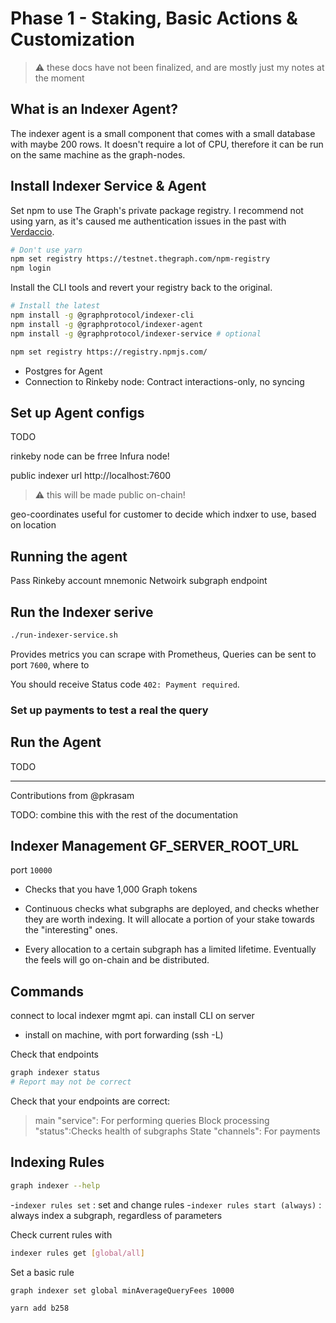 <h1>Phase 1 - Staking, Basic Actions & Customization</h1>

> :warning: these docs have not been finalized, and are mostly just my notes at the moment

## What is an Indexer Agent?

The indexer agent is a small component that comes with a small database with maybe 200 rows. It doesn't require a lot of CPU, therefore it can be run on the same machine as the graph-nodes.

## Install Indexer Service & Agent

Set npm to use The Graph's private package registry. I recommend not using yarn, as it's caused me authentication issues in the past with [Verdaccio](https://verdaccio.org/).

```bash
# Don't use yarn
npm set registry https://testnet.thegraph.com/npm-registry
npm login
```
Install the  CLI tools and revert your registry back to the original.

```bash
# Install the latest
npm install -g @graphprotocol/indexer-cli
npm install -g @graphprotocol/indexer-agent
npm install -g @graphprotocol/indexer-service # optional

npm set registry https://registry.npmjs.com/
```

- Postgres for Agent
- Connection to Rinkeby node: Contract interactions-only, no syncing

## Set up Agent configs

TODO

rinkeby node can be frree Infura node!

public indexer url http://localhost:7600

> :warning: this will be made public on-chain!

geo-coordinates useful for customer to decide which indxer to use, based on location

## Running the agent

Pass Rinkeby account mnemonic
Netwoirk subgraph endpoint

## Run the Indexer serive

```bash
./run-indexer-service.sh
```

Provides metrics you can scrape with Prometheus,
Queries can be sent to port `7600`, where to

You should receive Status code `402: Payment required`.

### Set up payments to test a real the query

## Run the Agent

TODO

---
Contributions from @pkrasam

TODO: combine this with the rest of the documentation

## Indexer Management GF_SERVER_ROOT_URL

port `10000`

- Checks that you have 1,000 Graph tokens

- Continuous checks what subgraphs are deployed, and checks whether they are worth indexing. It will allocate a portion of your stake towards the "interesting" ones.
- Every allocation to a certain subgraph has a limited lifetime. Eventually the feels will go on-chain and be distributed.

## Commands

connect to local indexer mgmt api. can install CLI on server

- install on machine, with port forwarding (ssh -L)

Check that endpoints

```bash
graph indexer status
# Report may not be correct
```

Check that your endpoints are correct:

> main "service": For performing queries
> Block processing "status":Checks health of subgraphs
> State "channels": For payments

## Indexing Rules

```bash
graph indexer --help
```

-`indexer rules set` : set and change rules -`indexer rules start (always)` : always index a subgraph, regardless of parameters

Check current rules with

```bash
indexer rules get [global/all]
```

Set a basic rule

```bash
graph indexer set global minAverageQueryFees 10000
```

```bash
yarn add b258
```
